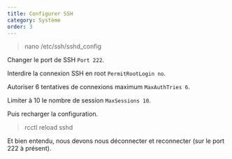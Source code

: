 ```yaml
---
title: Configurer SSH
category: Système
order: 3
---
```


> nano /etc/ssh/sshd_config

Changer le port de SSH `Port 222`.

Interdire la connexion SSH en root `PermitRootLogin no`.

Autoriser 6 tentatives de connexions maximum `MaxAuthTries 6`.

Limiter à 10 le nombre de session `MaxSessions 10`.

Puis recharger la configuration.

> rcctl reload sshd

Et bien entendu, nous devons nous déconnecter et reconnecter (sur le port 222 à présent).
